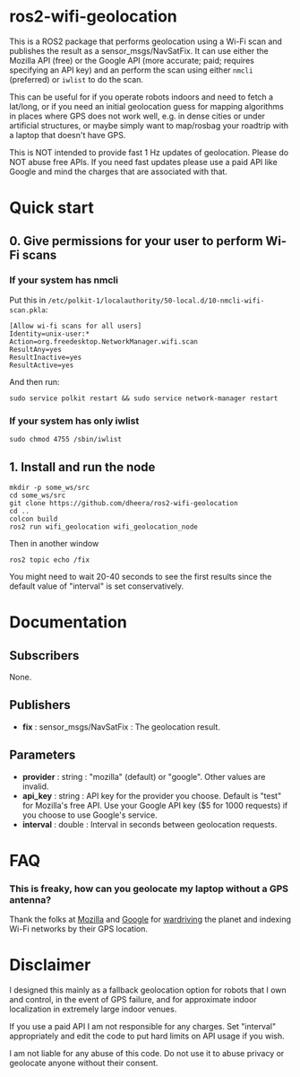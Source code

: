 # ros2-wifi-geolocation

This is a ROS2 package that performs geolocation using a Wi-Fi scan and publishes the result as a sensor_msgs/NavSatFix.
It can use either the Mozilla API (free) or the Google API (more accurate; paid; requires specifying an API key) and an
perform the scan using either `nmcli` (preferred) or `iwlist` to do the scan.

This can be useful for if you operate robots indoors and need to fetch a lat/long, or if you need an initial geolocation guess
for mapping algorithms in places where GPS does not work well, e.g. in dense cities or under artificial structures, or maybe
simply want to map/rosbag your roadtrip with a laptop that doesn't have GPS.

This is NOT intended to provide fast 1 Hz updates of geolocation. Please do NOT abuse free APIs. If you need fast updates please
use a paid API like Google and mind the charges that are associated with that.

# Quick start

## 0. Give permissions for your user to perform Wi-Fi scans

### If your system has nmcli

Put this in `/etc/polkit-1/localauthority/50-local.d/10-nmcli-wifi-scan.pkla`:

```
[Allow wi-fi scans for all users]
Identity=unix-user:*
Action=org.freedesktop.NetworkManager.wifi.scan
ResultAny=yes
ResultInactive=yes
ResultActive=yes
```

And then run:
```
sudo service polkit restart && sudo service network-manager restart
```

### If your system has only iwlist

```sudo chmod 4755 /sbin/iwlist```

## 1. Install and run the node

```
mkdir -p some_ws/src
cd some_ws/src
git clone https://github.com/dheera/ros2-wifi-geolocation
cd ..
colcon build
ros2 run wifi_geolocation wifi_geolocation_node
```

Then in another window
```
ros2 topic echo /fix
```

You might need to wait 20-40 seconds to see the first results since the default value of "interval" is set conservatively.

# Documentation

## Subscribers

None.

## Publishers

- **fix** : sensor_msgs/NavSatFix : The geolocation result.

## Parameters

- **provider** : string : "mozilla" (default) or "google". Other values are invalid.
- **api_key** : string : API key for the provider you choose. Default is "test" for Mozilla's free API. Use your Google API key ($5 for 1000 requests) if you choose to use Google's service.
- **interval** : double : Interval in seconds between geolocation requests.

# FAQ

### This is freaky, how can you geolocate my laptop without a GPS antenna?

Thank the folks at [Mozilla](https://mozilla.org) and [Google](https://google.com) for [wardriving](https://en.wikipedia.org/wiki/Wardriving)
the planet and indexing Wi-Fi networks by their GPS location.

# Disclaimer

I designed this mainly as a fallback geolocation option for robots that I own and control, in the event of GPS failure, and for approximate indoor localization in extremely large indoor venues.

If you use a paid API I am not responsible for any charges. Set "interval" appropriately and edit the code to put hard limits on API usage if you wish.

I am not liable for any abuse of this code. Do not use it to abuse privacy or geolocate anyone without their consent.

